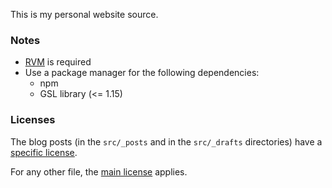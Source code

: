 This is my personal website source.

### Notes

- [RVM][1] is required
- Use a package manager for the following dependencies:
    - npm
    - GSL library (<= 1.15)

### Licenses

The blog posts (in the `src/_posts` and in the `src/_drafts` directories) have a [specific license][2].

For any other file, the [main license][3] applies.


[1]: https://rvm.io/
[2]: https://github.com/abeaumet/abeaumet.github.io/blob/source/src/LICENSE.md
[3]: https://github.com/abeaumet/abeaumet.github.io/blob/source/LICENSE
